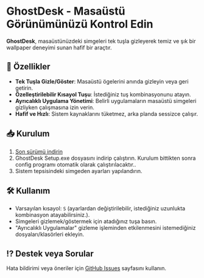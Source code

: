 # GhostDesk - Masaüstü Görünümünüzü Kontrol Edin  

**GhostDesk**, masaüstünüzdeki simgeleri tek tuşla gizleyerek temiz ve şık bir wallpaper deneyimi sunan hafif bir araçtır.  

## 🌟 Özellikler  
- **Tek Tuşla Gizle/Göster**: Masaüstü ögelerini anında gizleyin veya geri getirin.  
- **Özelleştirilebilir Kısayol Tuşu**: İstediğiniz tuş kombinasyonunu atayın.  
- **Ayrıcalıklı Uygulama Yönetimi**: Belirli uygulamaların masaüstü simgeleri gizliyken çalışmasına izin verin.  
- **Hafif ve Hızlı**: Sistem kaynaklarını tüketmez, arka planda sessizce çalışır.  

## 📥 Kurulum  
1. [Son sürümü indirin](a.com)
2. GhostDesk Setup.exe dosyasını indirip çalıştırın. Kurulum bittikten sonra config programı otomatik olarak çalıştırılacaktır..  
3. Sistem tepsisindeki simgeden ayarları yapılandırın.  

## 🛠 Kullanım  
- Varsayılan kısayol: `S` (ayarlardan değiştirilebilir, istediğiniz uzunlukta kombinasyon atayabilirsiniz.). 
- Simgeleri gizlemek/göstermek için atadığınız tuşa basın.  
- "Ayrıcalıklı Uygulamalar" gizleme işleminden etkilenmesini istemediğiniz dosyaları/klasörleri ekleyin.  

## ⁉ Destek veya Sorular  
Hata bildirimi veya öneriler için [GitHub Issues](https://github.com/Ic3zy/GhostDesk/issues) sayfasını kullanın.  
